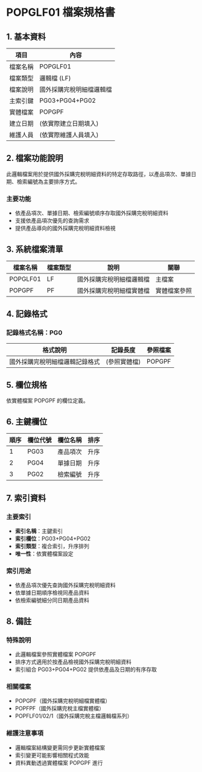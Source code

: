 # POPGLF01 檔案規格書

## 1. 基本資料

| 項目 | 內容 |
|------|------|
| 檔案名稱 | POPGLF01 |
| 檔案類型 | 邏輯檔 (LF) |
| 檔案說明 | 國外採購完稅明細檔邏輯檔 |
| 主索引鍵 | PG03+PG04+PG02 |
| 實體檔案 | POPGPF |
| 建立日期 | (依實際建立日期填入) |
| 維護人員 | (依實際維護人員填入) |

## 2. 檔案功能說明

此邏輯檔案用於提供國外採購完稅明細資料的特定存取路徑，以產品項次、單據日期、檢索編號為主要排序方式。

### 主要功能
- 依產品項次、單據日期、檢索編號順序存取國外採購完稅明細資料
- 支援依產品項次優先的查詢需求
- 提供產品導向的國外採購完稅明細資料檢視

## 3. 系統檔案清單

| 檔案名稱 | 檔案類型 | 說明 | 關聯 |
|----------|----------|------|------|
| POPGLF01 | LF | 國外採購完稅明細檔邏輯檔 | 主檔案 |
| POPGPF | PF | 國外採購完稅明細檔實體檔 | 實體檔案參照 |

## 4. 記錄格式

### 記錄格式名稱：PG0

| 格式說明 | 記錄長度 | 參照檔案 |
|----------|----------|----------|
| 國外採購完稅明細檔邏輯記錄格式 | (參照實體檔) | POPGPF |

## 5. 欄位規格

依實體檔案 POPGPF 的欄位定義。

## 6. 主鍵欄位

| 順序 | 欄位代號 | 欄位名稱 | 排序 |
|------|----------|----------|------|
| 1 | PG03 | 產品項次 | 升序 |
| 2 | PG04 | 單據日期 | 升序 |
| 3 | PG02 | 檢索編號 | 升序 |

## 7. 索引資料

### 主要索引
- **索引名稱**：主鍵索引
- **索引欄位**：PG03+PG04+PG02
- **索引類型**：複合索引，升序排列
- **唯一性**：依實體檔案設定

### 索引用途
- 依產品項次優先查詢國外採購完稅明細資料
- 依單據日期順序檢視同產品資料
- 依檢索編號細分同日期產品資料

## 8. 備註

### 特殊說明
- 此邏輯檔案參照實體檔案 POPGPF
- 排序方式適用於按產品檢視國外採購完稅明細資料
- 索引組合 PG03+PG04+PG02 提供依產品及日期的有序存取

### 相關檔案
- POPGPF（國外採購完稅明細檔實體檔）
- POPFPF（國外採購完稅主檔實體檔）
- POPFLF01/02/1（國外採購完稅主檔邏輯檔系列）

### 維護注意事項
- 邏輯檔案結構變更需同步更新實體檔案
- 索引變更可能影響相關程式效能
- 資料異動透過實體檔案 POPGPF 進行 